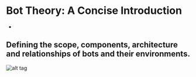 #  Bot Theory: A Concise Introduction
-
## Defining the scope, components, architecture and relationships of bots and their environments.

![alt tag](http://url/to/img.png)
